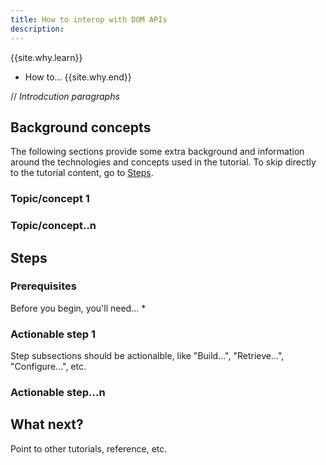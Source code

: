 ```yaml
---
title: How to interop with DOM APIs
description: 
---
```


{{site.why.learn}}
  * How to...
{{site.why.end}}

// *Introdcution paragraphs*

## Background concepts

The following sections provide some extra background and information
around the technologies and concepts used in the tutorial.
To skip directly to the tutorial content,
go to [Steps](#steps).

### Topic/concept 1

### Topic/concept..n

## Steps

### Prerequisites

Before you begin, you'll need...
* 

### Actionable step 1

Step subsections should be actionalble, like "Build...", "Retrieve...", "Configure...", etc.

### Actionable step...n

## What next?

Point to other tutorials, reference, etc.